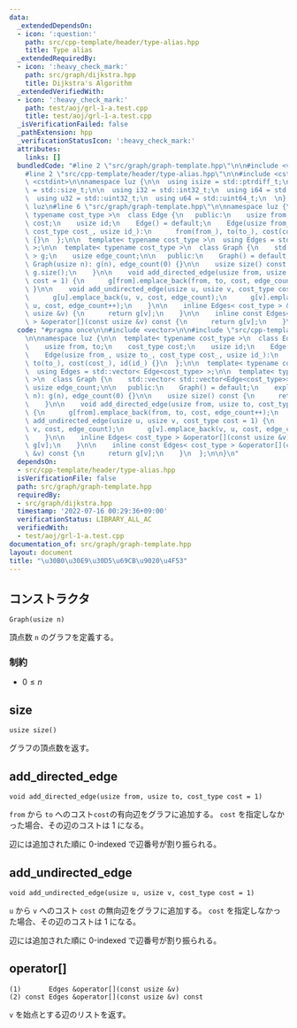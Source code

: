 ```yaml
---
data:
  _extendedDependsOn:
  - icon: ':question:'
    path: src/cpp-template/header/type-alias.hpp
    title: Type alias
  _extendedRequiredBy:
  - icon: ':heavy_check_mark:'
    path: src/graph/dijkstra.hpp
    title: Dijkstra's Algorithm
  _extendedVerifiedWith:
  - icon: ':heavy_check_mark:'
    path: test/aoj/grl-1-a.test.cpp
    title: test/aoj/grl-1-a.test.cpp
  _isVerificationFailed: false
  _pathExtension: hpp
  _verificationStatusIcon: ':heavy_check_mark:'
  attributes:
    links: []
  bundledCode: "#line 2 \"src/graph/graph-template.hpp\"\n\n#include <vector>\n\n\
    #line 2 \"src/cpp-template/header/type-alias.hpp\"\n\n#include <cstddef>\n#include\
    \ <cstdint>\n\nnamespace luz {\n\n  using isize = std::ptrdiff_t;\n  using usize\
    \ = std::size_t;\n\n  using i32 = std::int32_t;\n  using i64 = std::int64_t;\n\
    \  using u32 = std::uint32_t;\n  using u64 = std::uint64_t;\n  \n} // namespace\
    \ luz\n#line 6 \"src/graph/graph-template.hpp\"\n\nnamespace luz {\n\n  template<\
    \ typename cost_type >\n  class Edge {\n   public:\n    usize from, to;\n    cost_type\
    \ cost;\n    usize id;\n    Edge() = default;\n    Edge(usize from_, usize to_,\
    \ cost_type cost_, usize id_):\n      from(from_), to(to_), cost(cost_), id(id_)\
    \ {}\n  };\n\n  template< typename cost_type >\n  using Edges = std::vector< Edge<cost_type>\
    \ >;\n\n  template< typename cost_type >\n  class Graph {\n    std::vector< std::vector<Edge<cost_type>>\
    \ > g;\n    usize edge_count;\n\n   public:\n    Graph() = default;\n    explicit\
    \ Graph(usize n): g(n), edge_count(0) {}\n\n    usize size() const {\n      return\
    \ g.size();\n    }\n\n    void add_directed_edge(usize from, usize to, cost_type\
    \ cost = 1) {\n      g[from].emplace_back(from, to, cost, edge_count++);\n   \
    \ }\n\n    void add_undirected_edge(usize u, usize v, cost_type cost = 1) {\n\
    \      g[u].emplace_back(u, v, cost, edge_count);\n      g[v].emplace_back(v,\
    \ u, cost, edge_count++);\n    }\n\n    inline Edges< cost_type > &operator[](const\
    \ usize &v) {\n      return g[v];\n    }\n\n    inline const Edges< cost_type\
    \ > &operator[](const usize &v) const {\n      return g[v];\n    }\n  };\n\n}\n"
  code: "#pragma once\n\n#include <vector>\n\n#include \"src/cpp-template/header/type-alias.hpp\"\
    \n\nnamespace luz {\n\n  template< typename cost_type >\n  class Edge {\n   public:\n\
    \    usize from, to;\n    cost_type cost;\n    usize id;\n    Edge() = default;\n\
    \    Edge(usize from_, usize to_, cost_type cost_, usize id_):\n      from(from_),\
    \ to(to_), cost(cost_), id(id_) {}\n  };\n\n  template< typename cost_type >\n\
    \  using Edges = std::vector< Edge<cost_type> >;\n\n  template< typename cost_type\
    \ >\n  class Graph {\n    std::vector< std::vector<Edge<cost_type>> > g;\n   \
    \ usize edge_count;\n\n   public:\n    Graph() = default;\n    explicit Graph(usize\
    \ n): g(n), edge_count(0) {}\n\n    usize size() const {\n      return g.size();\n\
    \    }\n\n    void add_directed_edge(usize from, usize to, cost_type cost = 1)\
    \ {\n      g[from].emplace_back(from, to, cost, edge_count++);\n    }\n\n    void\
    \ add_undirected_edge(usize u, usize v, cost_type cost = 1) {\n      g[u].emplace_back(u,\
    \ v, cost, edge_count);\n      g[v].emplace_back(v, u, cost, edge_count++);\n\
    \    }\n\n    inline Edges< cost_type > &operator[](const usize &v) {\n      return\
    \ g[v];\n    }\n\n    inline const Edges< cost_type > &operator[](const usize\
    \ &v) const {\n      return g[v];\n    }\n  };\n\n}\n"
  dependsOn:
  - src/cpp-template/header/type-alias.hpp
  isVerificationFile: false
  path: src/graph/graph-template.hpp
  requiredBy:
  - src/graph/dijkstra.hpp
  timestamp: '2022-07-16 00:29:36+09:00'
  verificationStatus: LIBRARY_ALL_AC
  verifiedWith:
  - test/aoj/grl-1-a.test.cpp
documentation_of: src/graph/graph-template.hpp
layout: document
title: "\u30B0\u30E9\u30D5\u69CB\u9020\u4F53"
---
```


## コンストラクタ
```
Graph(usize n)
```

頂点数 `n` のグラフを定義する。

### 制約
- $0 \leq n$

## size
```
usize size()
```

グラフの頂点数を返す。

## add_directed_edge
```
void add_directed_edge(usize from, usize to, cost_type cost = 1)
```

`from` から `to` へのコスト`cost`の有向辺をグラフに追加する。 `cost` を指定しなかった場合、その辺のコストは 1 になる。

辺には追加された順に 0-indexed で辺番号が割り振られる。

## add_undirected_edge
```
void add_undirected_edge(usize u, usize v, cost_type cost = 1)
```

`u` から `v` へのコスト `cost` の無向辺をグラフに追加する。 `cost` を指定しなかった場合、その辺のコストは 1 になる。

辺には追加された順に 0-indexed で辺番号が割り振られる。

## operator[]
```
(1)       Edges &operator[](const usize &v)
(2) const Edges &operator[](const usize &v) const
```

`v` を始点とする辺のリストを返す。
